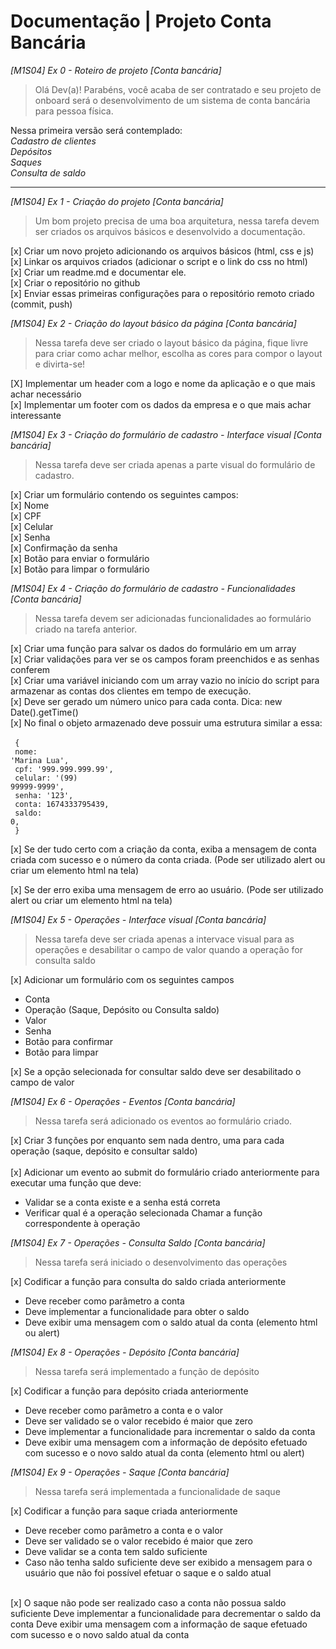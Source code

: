 # Documentação | Projeto Conta Bancária

_[M1S04] Ex 0 - Roteiro de projeto [Conta bancária]_
>Olá Dev(a)! Parabéns, você acaba de ser contratado e seu projeto de onboard será o desenvolvimento de um sistema de conta bancária para pessoa física.

Nessa primeira versão será contemplado: <br>
_Cadastro de clientes_ <br>
_Depósitos_ <br>
_Saques_ <br>
_Consulta de saldo_

__________________________

_[M1S04] Ex 1 - Criação do projeto [Conta bancária]_
> Um bom projeto precisa de uma boa arquitetura, nessa tarefa devem ser criados os arquivos básicos e desenvolvido a documentação.

[x] Criar um novo projeto adicionando os arquivos básicos (html, css e js) <br>
[x] Linkar os arquivos criados (adicionar o script e o link do css no html) <br>
[x] Criar um readme.md e documentar ele. <br>
[x] Criar o repositório no github <br>
[x] Enviar essas primeiras configurações para o repositório remoto criado (commit, push)

_[M1S04] Ex 2 - Criação do layout básico da página [Conta bancária]_
> Nessa tarefa deve ser criado o layout básico da página, fique livre para criar como achar melhor, escolha as cores para compor o layout e divirta-se!

[X] Implementar um header com a logo e nome da aplicação e o que mais achar necessário <br>
[x] Implementar um footer com os dados da empresa e o que mais achar interessante

_[M1S04] Ex 3 - Criação do formulário de cadastro - Interface visual [Conta bancária]_
>Nessa tarefa deve ser criada apenas a parte visual do formulário de cadastro.

[x] Criar um formulário contendo os seguintes campos: <br>
[x] Nome <br>
[x] CPF <br>
[x] Celular <br>
[x] Senha <br>
[x] Confirmação da senha <br>
[x] Botão para enviar o formulário <br>
[x] Botão para limpar o formulário

_[M1S04] Ex 4 - Criação do formulário de cadastro - Funcionalidades [Conta bancária]_
>Nessa tarefa devem ser adicionadas funcionalidades ao formulário criado na tarefa anterior.

[x] Criar uma função para salvar os dados do formulário em um array <br>
[x] Criar validações para ver se os campos foram preenchidos e as senhas conferem <br>
[x] Criar uma variável iniciando com um array vazio no início do script para armazenar as contas dos clientes em tempo de execução. <br>
[x] Deve ser gerado um número unico para cada conta. Dica: new Date().getTime() <br>
[x] No final o objeto armazenado deve possuir uma estrutura similar a essa: <br><br>
<code>
{ <br>
nome: 'Marina Lua', <br>
cpf: '999.999.999.99', <br>
celular: '(99) 99999-9999', <br>
senha: '123', <br>
conta: 1674333795439, <br>
saldo: 0, <br>
} 
</code> <br>

[x] Se der tudo certo com a criação da conta, exiba a mensagem de conta criada com sucesso e o número da conta criada. (Pode ser utilizado alert ou criar um elemento html na tela) <br>

[x] Se der erro exiba uma mensagem de erro ao usuário. (Pode ser utilizado alert ou criar um elemento html na tela)

_[M1S04] Ex 5 - Operações - Interface visual [Conta bancária]_
> Nessa tarefa deve ser criada apenas a intervace visual para as operações e desabilitar o campo de valor quando a operação for consulta saldo

[x] Adicionar um formulário com os seguintes campos <br>
- Conta <br>
- Operação (Saque, Depósito ou Consulta saldo) <br>
- Valor <br>
- Senha <br>
- Botão para confirmar <br>
- Botão para limpar <br>

[x] Se a opção selecionada for consultar saldo deve ser desabilitado o campo de valor

_[M1S04] Ex 6 - Operações - Eventos [Conta bancária]_
> Nessa tarefa será adicionado os eventos ao formulário criado.

[x] Criar 3 funções por enquanto sem nada dentro, uma para cada operação (saque, depósito e consultar saldo) <br> <br>
[x] Adicionar um evento ao submit do formulário criado anteriormente para executar uma função que deve:
- Validar se a conta existe e a senha está correta
- Verificar qual é a operação selecionada
Chamar a função correspondente à operação

_[M1S04] Ex 7 - Operações - Consulta Saldo [Conta bancária]_
> Nessa tarefa será iniciado o desenvolvimento das operações

[x] Codificar a função para consulta do saldo criada anteriormente <br>
- Deve receber como parâmetro a conta
- Deve implementar a funcionalidade para obter o saldo
- Deve exibir uma mensagem com o saldo atual da conta (elemento html ou alert)

_[M1S04] Ex 8 - Operações - Depósito [Conta bancária]_
> Nessa tarefa será implementado a função de depósito

[x] Codificar a função para depósito criada anteriormente <br>
- Deve receber como parâmetro a conta e o valor
- Deve ser validado se o valor recebido é maior que zero
- Deve implementar a funcionalidade para incrementar o saldo da conta
- Deve exibir uma mensagem com a informação de depósito efetuado com sucesso e o novo saldo atual da conta (elemento html ou alert)

_[M1S04] Ex 9 - Operações - Saque [Conta bancária]_
> Nessa tarefa será implementada a funcionalidade de saque

[x] Codificar a função para saque criada anteriormente
- Deve receber como parâmetro a conta e o valor
- Deve ser validado se o valor recebido é maior que zero
- Deve validar se a conta tem saldo suficiente <br>
- Caso não tenha saldo suficiente deve ser exibido a mensagem para o usuário que não foi possível efetuar o saque e o saldo atual <br><br>

[x] O saque não pode ser realizado caso a conta não possua saldo suficiente
Deve implementar a funcionalidade para decrementar o saldo da conta
Deve exibir uma mensagem com a informação de saque efetuado com sucesso e o novo saldo atual da conta

